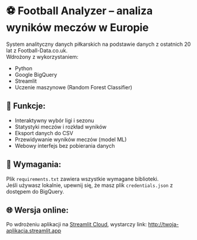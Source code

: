 # ⚽ Football Analyzer – analiza wyników meczów w Europie

System analityczny danych piłkarskich na podstawie danych z ostatnich 20 lat z Football-Data.co.uk.  
Wdrożony z wykorzystaniem:

- Python
- Google BigQuery
- Streamlit
- Uczenie maszynowe (Random Forest Classifier)

## 🚀 Funkcje:
- Interaktywny wybór ligi i sezonu
- Statystyki meczów i rozkład wyników
- Eksport danych do CSV
- Przewidywanie wyników meczów (model ML)
- Webowy interfejs bez pobierania danych

## 🔧 Wymagania:
Plik `requirements.txt` zawiera wszystkie wymagane biblioteki.  
Jeśli używasz lokalnie, upewnij się, że masz plik `credentials.json` z dostępem do BigQuery.

## 🌐 Wersja online:
Po wdrożeniu aplikacji na [Streamlit Cloud](https://streamlit.io/cloud), wystarczy link:
http://twoja-aplikacja.streamlit.app